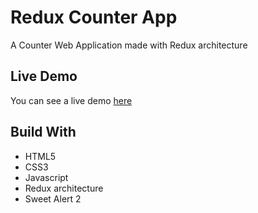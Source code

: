 # Redux Counter App

A Counter Web Application made with Redux architecture

## Live Demo

You can see a live demo [here](https://reduxjs-counter.netlify.com/)

## Build With

- HTML5
- CSS3
- Javascript
- Redux architecture
- Sweet Alert 2
